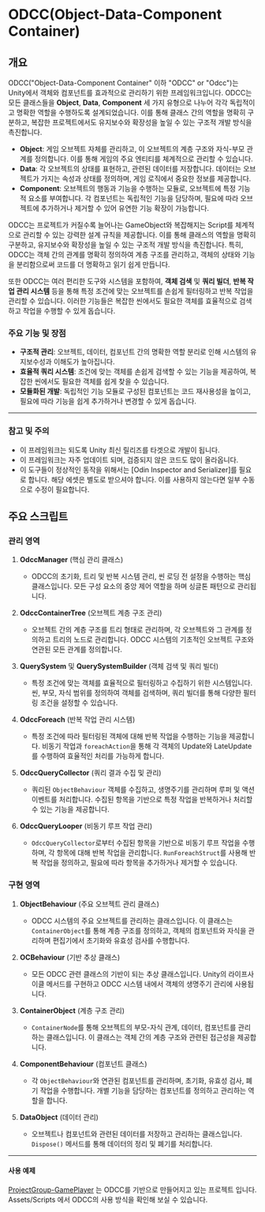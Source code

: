 # **ODCC(Object-Data-Component Container)**
## 개요
ODCC("Object-Data-Component Container" 이하 "ODCC" or "Odcc")는 Unity에서 객체와 컴포넌트를 효과적으로 관리하기 위한 프레임워크입니다.
ODCC는 모든 클래스들을 **Object**, **Data**, **Component** 세 가지 유형으로 나누어 각각 독립적이고 명확한 역할을 수행하도록 설계되었습니다. 이를 통해 클래스 간의 역할을 명확히 구분하고, 복잡한 프로젝트에서도 유지보수와 확장성을 높일 수 있는 구조적 개발 방식을 촉진합니다.

- **Object**: 게임 오브젝트 자체를 관리하고, 이 오브젝트의 계층 구조와 자식-부모 관계를 정의합니다. 이를 통해 게임의 주요 엔티티를 체계적으로 관리할 수 있습니다.
- **Data**: 각 오브젝트의 상태를 표현하고, 관련된 데이터를 저장합니다. 데이터는 오브젝트가 가지는 속성과 상태를 정의하며, 게임 로직에서 중요한 정보를 제공합니다.
- **Component**: 오브젝트의 행동과 기능을 수행하는 모듈로, 오브젝트에 특정 기능적 요소를 부여합니다. 각 컴포넌트는 독립적인 기능을 담당하며, 필요에 따라 오브젝트에 추가하거나 제거할 수 있어 유연한 기능 확장이 가능합니다.

ODCC는 프로젝트가 커질수록 늘어나는 GameObject와 복잡해지는 Script를 체계적으로 관리할 수 있는 강력한 설계 규칙을 제공합니다. 이를 통해 클래스의 역할을 명확히 구분하고, 유지보수와 확장성을 높일 수 있는 구조적 개발 방식을 촉진합니다. 특히, ODCC는 객체 간의 관계를 명확히 정의하여 계층 구조를 관리하고, 객체의 상태와 기능을 분리함으로써 코드를 더 명확하고 읽기 쉽게 만듭니다.

또한 ODCC는 여러 편리한 도구와 시스템을 포함하여, **객체 검색** 및 **쿼리 빌더**, **반복 작업 관리 시스템** 등을 통해 특정 조건에 맞는 오브젝트를 손쉽게 필터링하고 반복 작업을 관리할 수 있습니다. 이러한 기능들은 복잡한 씬에서도 필요한 객체를 효율적으로 검색하고 작업을 수행할 수 있게 돕습니다.

### 주요 기능 및 장점
- **구조적 관리**: 오브젝트, 데이터, 컴포넌트 간의 명확한 역할 분리로 인해 시스템의 유지보수성과 이해도가 높아집니다.
- **효율적 쿼리 시스템**: 조건에 맞는 객체를 손쉽게 검색할 수 있는 기능을 제공하여, 복잡한 씬에서도 필요한 객체를 쉽게 찾을 수 있습니다.
- **모듈화된 개발**: 독립적인 기능 모듈로 구성된 컴포넌트는 코드 재사용성을 높이고, 필요에 따라 기능을 쉽게 추가하거나 변경할 수 있게 돕습니다.

---
### 참고 및 주의
- 이 프레임워크는 되도록 Unity 최신 릴리즈를 타겟으로 개발이 됩니다.
- 이 프레임워크는 자주 업데이트 되며, 검증되지 않은 코드도 많이 올라옵니다.
- 이 도구들이 정상적인 동작을 위해서는 [Odin Inspector and Serializer]를 필요로 합니다. 해당 에셋은 별도로 받으셔야 합니다. 이를 사용하지 않는다면 일부 수동으로 수정이 필요합니다.


## 주요 스크립트 
### 관리 영역
1. **OdccManager** (핵심 관리 클래스)
   - ODCC의 초기화, 트리 및 반복 시스템 관리, 씬 로딩 전 설정을 수행하는 핵심 클래스입니다. 모든 구성 요소의 중앙 제어 역할을 하며 싱글톤 패턴으로 관리됩니다.

2. **OdccContainerTree** (오브젝트 계층 구조 관리)
   - 오브젝트 간의 계층 구조를 트리 형태로 관리하며, 각 오브젝트와 그 관계를 정의하고 트리의 노드로 관리합니다. ODCC 시스템의 기초적인 오브젝트 구조와 연관된 모든 관계를 정의합니다.

3. **QuerySystem** 및 **QuerySystemBuilder** (객체 검색 및 쿼리 빌더)
   - 특정 조건에 맞는 객체를 효율적으로 필터링하고 수집하기 위한 시스템입니다. 씬, 부모, 자식 범위를 정의하여 객체를 검색하며, 쿼리 빌더를 통해 다양한 필터링 조건을 설정할 수 있습니다.

4. **OdccForeach** (반복 작업 관리 시스템)
   - 특정 조건에 따라 필터링된 객체에 대해 반복 작업을 수행하는 기능을 제공합니다. 비동기 작업과 `foreachAction`을 통해 각 객체의 Update와 LateUpdate를 수행하여 효율적인 처리를 가능하게 합니다.

5. **OdccQueryCollector** (쿼리 결과 수집 및 관리)
   - 쿼리된 `ObjectBehaviour` 객체를 수집하고, 생명주기를 관리하며 루퍼 및 액션 이벤트를 처리합니다. 수집된 항목을 기반으로 특정 작업을 반복하거나 처리할 수 있는 기능을 제공합니다.

6. **OdccQueryLooper** (비동기 루프 작업 관리)
   - `OdccQueryCollector`로부터 수집된 항목을 기반으로 비동기 루프 작업을 수행하며, 각 항목에 대해 반복 작업을 관리합니다. `RunForeachStruct`를 사용해 반복 작업을 정의하고, 필요에 따라 항목을 추가하거나 제거할 수 있습니다.

### 구현 영역
1. **ObjectBehaviour** (주요 오브젝트 관리 클래스)
   - ODCC 시스템의 주요 오브젝트를 관리하는 클래스입니다. 이 클래스는 `ContainerObject`를 통해 계층 구조를 정의하고, 객체의 컴포넌트와 자식을 관리하며 편집기에서 초기화와 유효성 검사를 수행합니다.

2. **OCBehaviour** (기반 추상 클래스)
   - 모든 ODCC 관련 클래스의 기반이 되는 추상 클래스입니다. Unity의 라이프사이클 메서드를 구현하고 ODCC 시스템 내에서 객체의 생명주기 관리에 사용됩니다.

3. **ContainerObject** (계층 구조 관리)
   - `ContainerNode`를 통해 오브젝트의 부모-자식 관계, 데이터, 컴포넌트를 관리하는 클래스입니다. 이 클래스는 객체 간의 계층 구조와 관련된 접근성을 제공합니다.

4. **ComponentBehaviour** (컴포넌트 클래스)
   - 각 `ObjectBehaviour`와 연관된 컴포넌트를 관리하며, 초기화, 유효성 검사, 폐기 작업을 수행합니다. 개별 기능을 담당하는 컴포넌트를 정의하고 관리하는 역할을 합니다.

5. **DataObject** (데이터 관리)
   - 오브젝트나 컴포넌트와 관련된 데이터를 저장하고 관리하는 클래스입니다. `Dispose()` 메서드를 통해 데이터의 정리 및 폐기를 처리합니다.

---

#### 사용 예제
[ProjectGroup-GamePlayer](https://github.com/B0ttle-Cat/ProjectGroup-GamePlayer/tree/master) 는 ODCC를 기반으로 만들어지고 있는 프로젝트 입니다. 
Assets/Scripts 에서 ODCC의 사용 방식을 확인해 보실 수 있습니다.
